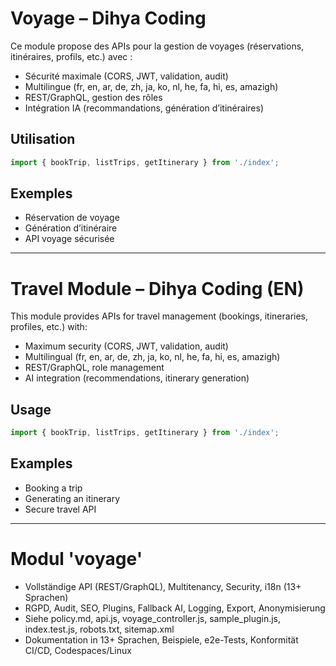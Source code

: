 # Voyage – Dihya Coding

Ce module propose des APIs pour la gestion de voyages (réservations, itinéraires, profils, etc.) avec :
- Sécurité maximale (CORS, JWT, validation, audit)
- Multilingue (fr, en, ar, de, zh, ja, ko, nl, he, fa, hi, es, amazigh)
- REST/GraphQL, gestion des rôles
- Intégration IA (recommandations, génération d’itinéraires)

## Utilisation
```js
import { bookTrip, listTrips, getItinerary } from './index';
```

## Exemples
- Réservation de voyage
- Génération d’itinéraire
- API voyage sécurisée

---

# Travel Module – Dihya Coding (EN)

This module provides APIs for travel management (bookings, itineraries, profiles, etc.) with:
- Maximum security (CORS, JWT, validation, audit)
- Multilingual (fr, en, ar, de, zh, ja, ko, nl, he, fa, hi, es, amazigh)
- REST/GraphQL, role management
- AI integration (recommendations, itinerary generation)

## Usage
```js
import { bookTrip, listTrips, getItinerary } from './index';
```

## Examples
- Booking a trip
- Generating an itinerary
- Secure travel API

---

# Modul 'voyage'

- Vollständige API (REST/GraphQL), Multitenancy, Security, i18n (13+ Sprachen)
- RGPD, Audit, SEO, Plugins, Fallback AI, Logging, Export, Anonymisierung
- Siehe policy.md, api.js, voyage_controller.js, sample_plugin.js, index.test.js, robots.txt, sitemap.xml
- Dokumentation in 13+ Sprachen, Beispiele, e2e-Tests, Konformität CI/CD, Codespaces/Linux
